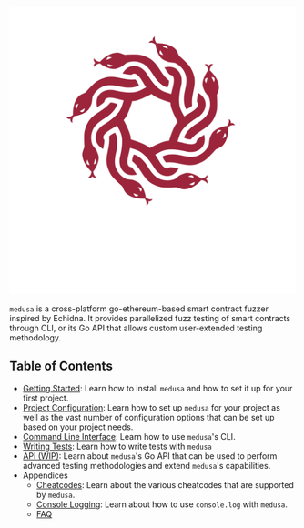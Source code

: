 ![medusa_logo](./static/medusa_logo.png)

`medusa` is a cross-platform go-ethereum-based smart contract fuzzer inspired by Echidna. It provides parallelized fuzz
testing of smart contracts through CLI, or its Go API that allows custom user-extended testing methodology.

## Table of Contents

- [Getting Started](./getting_started/installation.md): Learn how to install `medusa` and how to set it up for your first project.
- [Project Configuration](./project_configuration/overview.md): Learn how to set up `medusa` for your project as well as
the vast number of configuration options that can be set up based on your project needs.
- [Command Line Interface](./cli/overview.md): Learn how to use `medusa`'s CLI.
- [Writing Tests](./testing/overview.md): Learn how to write tests with `medusa`
- [API (WIP)](./api/api_overview.md): Learn about `medusa`'s Go API that can be used to perform advanced testing 
methodologies and extend `medusa`'s capabilities.
- Appendices
  - [Cheatcodes](./cheatcodes/cheatcodes_overview.md): Learn about the various cheatcodes that are supported by `medusa`.
  - [Console Logging](./console_logging.md): Learn about how to use `console.log` with `medusa`.
  - [FAQ](./faq.md)
